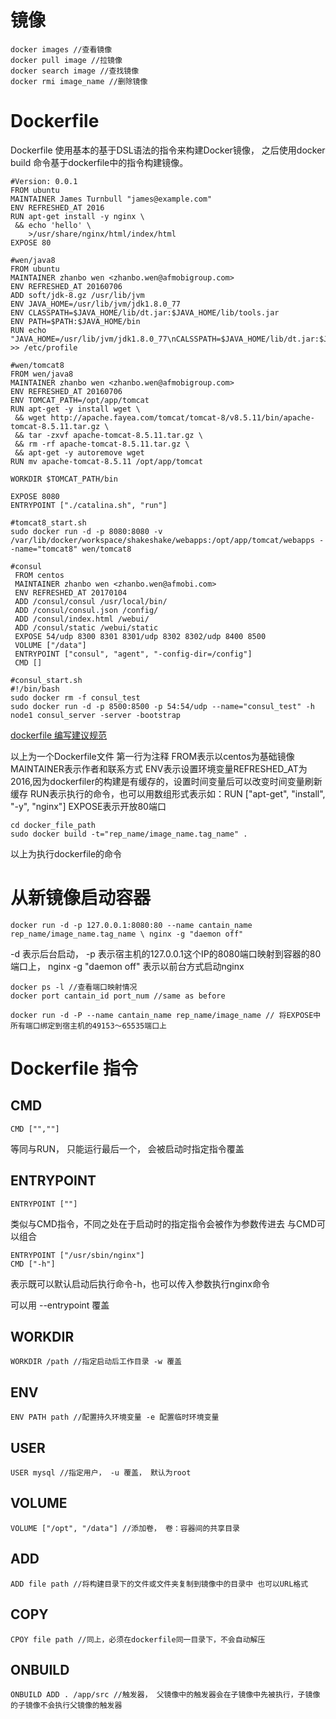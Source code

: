 # 镜像
    docker images //查看镜像
    docker pull image //拉镜像
    docker search image //查找镜像
    docker rmi image_name //删除镜像
# Dockerfile

Dockerfile 使用基本的基于DSL语法的指令来构建Docker镜像， 之后使用docker build 命令基于dockerfile中的指令构建镜像。
    
    #Version: 0.0.1
    FROM ubuntu
    MAINTAINER James Turnbull "james@example.com"
    ENV REFRESHED_AT 2016
    RUN apt-get install -y nginx \
     && echo 'hello' \
        >/usr/share/nginx/html/index/html
    EXPOSE 80
    
    #wen/java8
    FROM ubuntu
    MAINTAINER zhanbo wen <zhanbo.wen@afmobigroup.com>
    ENV REFRESHED_AT 20160706
    ADD soft/jdk-8.gz /usr/lib/jvm
    ENV JAVA_HOME=/usr/lib/jvm/jdk1.8.0_77
    ENV CLASSPATH=$JAVA_HOME/lib/dt.jar:$JAVA_HOME/lib/tools.jar
    ENV PATH=$PATH:$JAVA_HOME/bin
    RUN echo "JAVA_HOME=/usr/lib/jvm/jdk1.8.0_77\nCALSSPATH=$JAVA_HOME/lib/dt.jar:$JAVA_HOME/lib/tools.jar\nPATH=$PATH:$JAVA_HOME/bin" >> /etc/profile
    
    #wen/tomcat8
    FROM wen/java8
    MAINTAINER zhanbo wen <zhanbo.wen@afmobigroup.com>
    ENV REFRESHED_AT 20160706
    ENV TOMCAT_PATH=/opt/app/tomcat
    RUN apt-get -y install wget \
     && wget http://apache.fayea.com/tomcat/tomcat-8/v8.5.11/bin/apache-tomcat-8.5.11.tar.gz \
     && tar -zxvf apache-tomcat-8.5.11.tar.gz \
     && rm -rf apache-tomcat-8.5.11.tar.gz \
     && apt-get -y autoremove wget
    RUN mv apache-tomcat-8.5.11 /opt/app/tomcat
    
    WORKDIR $TOMCAT_PATH/bin
    
    EXPOSE 8080
    ENTRYPOINT ["./catalina.sh", "run"]
    
    #tomcat8_start.sh
    sudo docker run -d -p 8080:8080 -v /var/lib/docker/workspace/shakeshake/webapps:/opt/app/tomcat/webapps --name="tomcat8" wen/tomcat8
    
    #consul
     FROM centos
     MAINTAINER zhanbo wen <zhanbo.wen@afmobi.com>
     ENV REFRESHED_AT 20170104
     ADD /consul/consul /usr/local/bin/
     ADD /consul/consul.json /config/
     ADD /consul/index.html /webui/
     ADD /consul/static /webui/static
     EXPOSE 54/udp 8300 8301 8301/udp 8302 8302/udp 8400 8500
     VOLUME ["/data"]
     ENTRYPOINT ["consul", "agent", "-config-dir=/config"]
     CMD []
     
    #consul_start.sh  
    #!/bin/bash
    sudo docker rm -f consul_test
    sudo docker run -d -p 8500:8500 -p 54:54/udp --name="consul_test" -h node1 consul_server -server -bootstrap

[dockerfile 编写建议规范](https://docs.docker.com/engine/userguide/eng-image/dockerfile_best-practices/)

以上为一个Dockerfile文件
第一行为注释
FROM表示以centos为基础镜像
MAINTAINER表示作者和联系方式
ENV表示设置环境变量REFRESHED_AT为2016,因为dockerfiler的构建是有缓存的，设置时间变量后可以改变时间变量刷新缓存
RUN表示执行的命令，也可以用数组形式表示如：RUN ["apt-get", "install", "-y", "nginx"]
EXPOSE表示开放80端口

    cd docker_file_path
    sudo docker build -t="rep_name/image_name.tag_name" .

以上为执行dockerfile的命令

# 从新镜像启动容器
    docker run -d -p 127.0.0.1:8080:80 --name cantain_name rep_name/image_name.tag_name \ nginx -g "daemon off"

-d 表示后台启动， -p 表示宿主机的127.0.0.1这个IP的8080端口映射到容器的80端口上， nginx -g "daemon off" 表示以前台方式启动nginx

    docker ps -l //查看端口映射情况
    docker port cantain_id port_num //same as before

    docker run -d -P --name cantain_name rep_name/image_name // 将EXPOSE中所有端口绑定到宿主机的49153～65535端口上

# Dockerfile 指令
## CMD
    CMD ["",""]
等同与RUN， 只能运行最后一个， 会被启动时指定指令覆盖

## ENTRYPOINT
    ENTRYPOINT [""]
类似与CMD指令，不同之处在于启动时的指定指令会被作为参数传进去
与CMD可以组合

    ENTRYPOINT ["/usr/sbin/nginx"]
    CMD ["-h"]
表示既可以默认启动后执行命令-h，也可以传入参数执行nginx命令

可以用 --entrypoint 覆盖

## WORKDIR
    WORKDIR /path //指定启动后工作目录 -w 覆盖

## ENV
    ENV PATH path //配置持久环境变量 -e 配置临时环境变量

## USER
    USER mysql //指定用户， -u 覆盖， 默认为root

## VOLUME
    VOLUME ["/opt", "/data"] //添加卷， 卷：容器间的共享目录

## ADD
    ADD file path //将构建目录下的文件或文件夹复制到镜像中的目录中 也可以URL格式

## COPY
    CPOY file path //同上，必须在dockerfile同一目录下，不会自动解压

## ONBUILD
    ONBUILD ADD . /app/src //触发器， 父镜像中的触发器会在子镜像中先被执行，子镜像的子镜像不会执行父镜像的触发器
